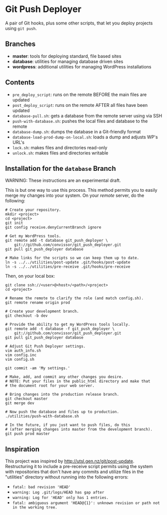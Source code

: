 Git Push Deployer
=================

A pair of Git hooks, plus some other scripts, that let you deploy
projects using `git push`.


Branches
--------
* __master__:  tools for deploying standard, file based sites
* __database__:  utilities for managing database driven sites
* __wordpress__:  additional utilities for managing WordPress installations


Contents
--------
* `pre_deploy_script`: runs on the remote BEFORE the main files are updated
* `post_deploy_script`: runs on the remote AFTER all files have been updated
* `database-pull.sh`:  gets a database from the remote server using via SSH
* `push-with-database.sh`:  pushes the local files and database to the remote
* `database-dump.sh`:  dumps the database in a Git-friendly format
* `database-load-prod-dump-on-local.sh`:  loads a dump and adjusts WP's URL's
* `lock.sh`:  makes files and directories read-only
* `unlock.sh`:  makes files and directories writable


Installation for the `database` Branch
--------------------------------------

WARNING: These instructions are an experimental draft.

This is but one way to use this process.  This method permits you to
easily merge my changes into your system.  On your _remote_ server, do the
following:

	# Create your repository.
	mkdir <project>
	cd <project>
	git init
	git config receive.denyCurrentBranch ignore

	# Get my WordPress tools.
	git remote add -t database git_push_deployer \
		git://github.com/convissor/git_push_deployer.git
	git pull git_push_deployer database

	# Make links for the scripts so we can keep them up to date.
	ln -s ../../utilities/post-update .git/hooks/post-update
	ln -s ../../utilities/pre-receive .git/hooks/pre-receive

Then, on your local box:

	git clone ssh://<user>@<host>/<path>/<project>
	cd <project>

	# Rename the remote to clarify the role (and match config.sh).
	git remote rename origin prod

	# Create your development branch.
	git checkout -b dev

	# Provide the ability to get my WordPress tools locally.
	git remote add -t database -f git_push_deployer \
		git://github.com/convissor/git_push_deployer.git
	git pull git_push_deployer database

	# Adjust Git Push Deployer settings.
	vim auth_info.sh
	vim config.inc
	vim config.sh

	git commit -am 'My settings.'

	# Make, add, and commit any other changes you desire.
	# NOTE: Put your files in the public_html directory and make that
	# the document root for your web server.

	# Bring changes into the production release branch.
	git checkout master
	git merge dev

	# Now push the database and files up to production.
	./utilities/push-with-database.sh

	# In the future, if you just want to push files, do this
	# (after merging changes into master from the development branch).
	git push prod master


Inspiration
-----------
This project was inspired by http://utsl.gen.nz/git/post-update.
Restructuring it to include a pre-receive script permits using the system
with repositories that don't have any commits and utilize files in the
"utilities" directory without running into the following errors:
* `fatal: bad revision 'HEAD'`
* `warning: Log .git/logs/HEAD has gap after`
* `warning: Log for 'HEAD' only has 1 entries.`
* `fatal: ambiguous argument 'HEAD@{1}': unknown revision or path not in the working tree.`
